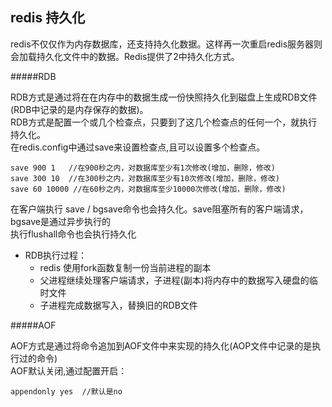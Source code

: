 ## redis 持久化
redis不仅仅作为内存数据库，还支持持久化数据。这样再一次重启redis服务器则会加载持久化文件中的数据。Redis提供了2中持久化方式。

#####RDB

RDB方式是通过将在在内存中的数据生成一份快照持久化到磁盘上生成RDB文件(RDB中记录的是内存保存的数据)。<br>
RDB方式是配置一个或几个检查点，只要到了这几个检查点的任何一个，就执行持久化。<br>
在redis.config中通过save来设置检查点,且可以设置多个检查点。
```
save 900 1   //在900秒之内，对数据库至少有1次修改(增加，删除，修改)
save 300 10  //在300秒之内，对数据库至少有10次修改(增加，删除，修改)
save 60 10000 //在60秒之内，对数据库至少10000次修改(增加，删除，修改)
```

在客户端执行 save / bgsave命令也会持久化。save阻塞所有的客户端请求，bgsave是通过异步执行的<br>
执行flushall命令也会执行持久化

* RDB执行过程：
    - redis 使用fork函数复制一份当前进程的副本
    - 父进程继续处理客户端请求，子进程(副本)将内存中的数据写入硬盘的临时文件
    - 子进程完成数据写入，替换旧的RDB文件

#####AOF

AOF方式是通过将命令追加到AOF文件中来实现的持久化(AOP文件中记录的是执行过的命令)<br>
AOF默认关闭,通过配置开启：
```
appendonly yes  //默认是no
```
